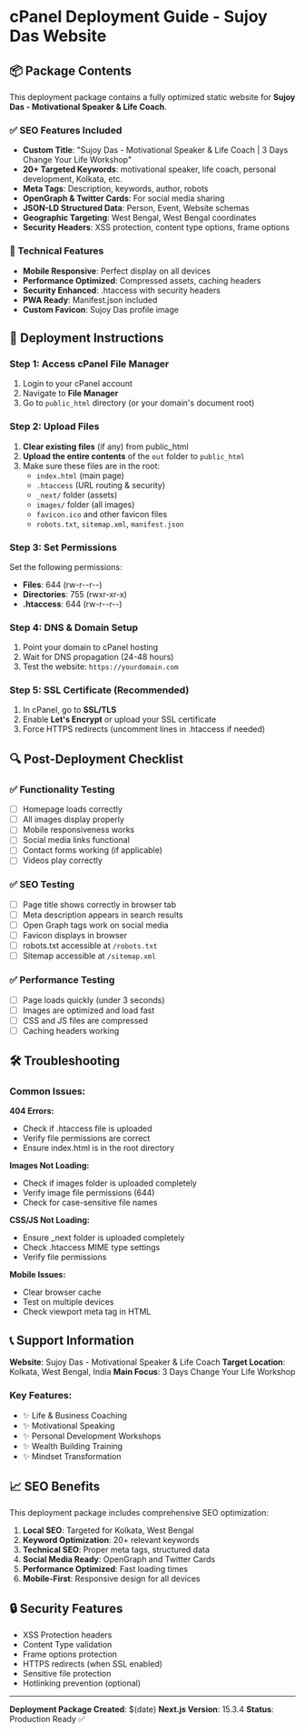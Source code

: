 # cPanel Deployment Guide - Sujoy Das Website

## 📦 Package Contents
This deployment package contains a fully optimized static website for **Sujoy Das - Motivational Speaker & Life Coach**.

### ✅ SEO Features Included
- **Custom Title**: "Sujoy Das - Motivational Speaker & Life Coach | 3 Days Change Your Life Workshop"
- **20+ Targeted Keywords**: motivational speaker, life coach, personal development, Kolkata, etc.
- **Meta Tags**: Description, keywords, author, robots
- **OpenGraph & Twitter Cards**: For social media sharing
- **JSON-LD Structured Data**: Person, Event, Website schemas
- **Geographic Targeting**: West Bengal, West Bengal coordinates
- **Security Headers**: XSS protection, content type options, frame options

### 🔧 Technical Features
- **Mobile Responsive**: Perfect display on all devices
- **Performance Optimized**: Compressed assets, caching headers
- **Security Enhanced**: .htaccess with security headers
- **PWA Ready**: Manifest.json included
- **Custom Favicon**: Sujoy Das profile image

## 🚀 Deployment Instructions

### Step 1: Access cPanel File Manager
1. Login to your cPanel account
2. Navigate to **File Manager**
3. Go to `public_html` directory (or your domain's document root)

### Step 2: Upload Files
1. **Clear existing files** (if any) from public_html
2. **Upload the entire contents** of the `out` folder to `public_html`
3. Make sure these files are in the root:
   - `index.html` (main page)
   - `.htaccess` (URL routing & security)
   - `_next/` folder (assets)
   - `images/` folder (all images)
   - `favicon.ico` and other favicon files
   - `robots.txt`, `sitemap.xml`, `manifest.json`

### Step 3: Set Permissions
Set the following permissions:
- **Files**: 644 (rw-r--r--)
- **Directories**: 755 (rwxr-xr-x)
- **.htaccess**: 644 (rw-r--r--)

### Step 4: DNS & Domain Setup
1. Point your domain to cPanel hosting
2. Wait for DNS propagation (24-48 hours)
3. Test the website: `https://yourdomain.com`

### Step 5: SSL Certificate (Recommended)
1. In cPanel, go to **SSL/TLS**
2. Enable **Let's Encrypt** or upload your SSL certificate
3. Force HTTPS redirects (uncomment lines in .htaccess if needed)

## 🔍 Post-Deployment Checklist

### ✅ Functionality Testing
- [ ] Homepage loads correctly
- [ ] All images display properly
- [ ] Mobile responsiveness works
- [ ] Social media links functional
- [ ] Contact forms working (if applicable)
- [ ] Videos play correctly

### ✅ SEO Testing
- [ ] Page title shows correctly in browser tab
- [ ] Meta description appears in search results
- [ ] Open Graph tags work on social media
- [ ] Favicon displays in browser
- [ ] robots.txt accessible at `/robots.txt`
- [ ] Sitemap accessible at `/sitemap.xml`

### ✅ Performance Testing
- [ ] Page loads quickly (under 3 seconds)
- [ ] Images are optimized and load fast
- [ ] CSS and JS files are compressed
- [ ] Caching headers working

## 🛠️ Troubleshooting

### Common Issues:

**404 Errors:**
- Check if .htaccess file is uploaded
- Verify file permissions are correct
- Ensure index.html is in the root directory

**Images Not Loading:**
- Check if images folder is uploaded completely
- Verify image file permissions (644)
- Check for case-sensitive file names

**CSS/JS Not Loading:**
- Ensure _next folder is uploaded completely
- Check .htaccess MIME type settings
- Verify file permissions

**Mobile Issues:**
- Clear browser cache
- Test on multiple devices
- Check viewport meta tag in HTML

## 📞 Support Information

**Website**: Sujoy Das - Motivational Speaker & Life Coach
**Target Location**: Kolkata, West Bengal, India
**Main Focus**: 3 Days Change Your Life Workshop

### Key Features:
- ✨ Life & Business Coaching
- ✨ Motivational Speaking
- ✨ Personal Development Workshops
- ✨ Wealth Building Training
- ✨ Mindset Transformation

## 📈 SEO Benefits

This deployment package includes comprehensive SEO optimization:

1. **Local SEO**: Targeted for Kolkata, West Bengal
2. **Keyword Optimization**: 20+ relevant keywords
3. **Technical SEO**: Proper meta tags, structured data
4. **Social Media Ready**: OpenGraph and Twitter Cards
5. **Performance Optimized**: Fast loading times
6. **Mobile-First**: Responsive design for all devices

## 🔒 Security Features

- XSS Protection headers
- Content Type validation
- Frame options protection
- HTTPS redirects (when SSL enabled)
- Sensitive file protection
- Hotlinking prevention (optional)

---

**Deployment Package Created**: $(date)
**Next.js Version**: 15.3.4
**Status**: Production Ready ✅ 